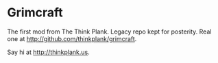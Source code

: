 Grimcraft
=========

The first mod from The Think Plank. Legacy repo kept for posterity. Real one at http://github.com/thinkplank/grimcraft.

Say hi at http://thinkplank.us.
